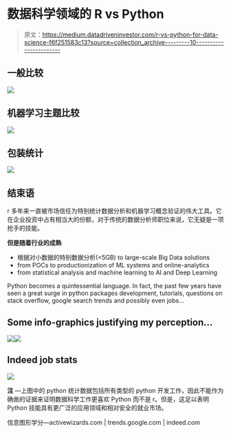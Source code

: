 # 数据科学领域的 R vs Python

> 原文：<https://medium.datadriveninvestor.com/r-vs-python-for-data-science-f6f251583c13?source=collection_archive---------10----------------------->

## 一般比较

![](img/e8a29f1aa4a8eef7ec92e2c7aa374425.png)

## 机器学习主题比较

![](img/58bd7785af7af7884077c4aab91f9334.png)

## 包装统计

![](img/dc089cd6abe73c612498b07b9cbc3569.png)

## 结束语

r 多年来一直被市场信任为特别统计数据分析和机器学习概念验证的伟大工具。它在企业投资中占有相当大的份额，对于传统的数据分析师职位来说，它无疑是一项抢手的技能。

**但是随着行业的成熟**

*   根据对小数据的特别数据分析(<5GB) to large-scale Big Data solutions
*   from POCs to productionization of ML systems and online-analytics
*   from statistical analysis and machine learning to AI and Deep Learning

Python becomes a quintessential language. In fact, the past few years have seen a great surge in python packages development, tutorials, questions on stack overflow, google search trends and possibly even jobs…

## Some info-graphics justifying my perception…

![](img/295d717018c0499efae0a820bce9c530.png)![](img/341d2073a589f68de214e46310f178cf.png)

## Indeed job stats

![](img/97e6ff153258a7c728e14291b1a4819b.png)

**注** —上图中的 python 统计数据包括所有类型的 python 开发工作，因此不能作为确凿的证据来证明数据科学工作更喜欢 Python 而不是 r。但是，这足以表明 Python 技能具有更广泛的应用领域和相对安全的就业市场。

信息图形学分—activewizards.com | trends.google.com | indeed.com